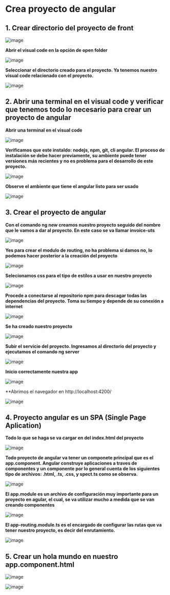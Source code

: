 # Crea proyecto de angular


## 1. Crear directorio del proyecto de front 

![image](https://user-images.githubusercontent.com/31961588/164351559-1f100a89-59cb-4c0c-8e9c-1de9c54e7fdf.png)

**Abrir el visual code en la opción de open folder**

![image](https://user-images.githubusercontent.com/31961588/164351651-45b9d0d7-0b73-4b43-8d98-711741592d5b.png)


**Seleccionar el directorio creado para el proyecto. Ya tenemos nuestro visual code relacionado con el proyecto.**

![image](https://user-images.githubusercontent.com/31961588/164351755-cc742d1b-b179-493f-a35a-30419e656345.png)

## 2. Abrir una terminal en el visual code y verificar que tenemos todo lo necesario para crear un proyecto de angular

**Abrir una terminal en el visual code**

![image](https://user-images.githubusercontent.com/31961588/164351956-3b9b9642-0994-4170-9bcd-bd10cb037231.png)

**Verificamos que este instaldo: nodejs, npm, git, cli angular. El  proceso de instalación se debe hacer previamente, su ambiente puede tener versiones más recientes y no es problema para el desarrollo de este proyecto.**

![image](https://user-images.githubusercontent.com/31961588/164352510-75872ae0-0102-4f2a-9828-ef5e24a4e5de.png)

**Observe el ambiente que tiene el angular listo para ser usado**

![image](https://user-images.githubusercontent.com/31961588/164352823-a1588fa3-cd73-4367-8b07-f6fc5eba8584.png)

## 3. Crear el proyecto de angular

**Con el comando ng new creamos nuestro proyecto seguido del nombre que le vamos a dar al proyecto. En este caso se va llamar invoice-uts**

![image](https://user-images.githubusercontent.com/31961588/164353034-353785ea-a7cd-4579-a516-f7e41c9d84eb.png)

**Yes para crear el modulo de routing, no ha problema si damos no, lo podemos hacer posterior a la creación del proyecto**

![image](https://user-images.githubusercontent.com/31961588/164353213-7c8c5ae3-83a7-4d53-a1c8-1ae55068c77f.png)

**Selecionamos css para el tipo de estilos a usar en nuestro proyecto**

![image](https://user-images.githubusercontent.com/31961588/164353279-99a1c4e3-bc9d-4dcf-b825-8b1845ce718f.png)

**Procede a conectarse al repositorio npm para descagar todas las dependencias del proyecto. Toma su tiempo y depende de su conexión a internet**

![image](https://user-images.githubusercontent.com/31961588/164353403-233f4626-a68d-4ee3-a36b-c8652fa5a63f.png)


**Se ha creado nuestro proyecto**

![image](https://user-images.githubusercontent.com/31961588/164353845-14aaa262-cc79-418e-a4dd-00bb2601392c.png)

**Subir el servicio del proyecto. Ingresamos al directorio del proyecto y ejecutamos el comando ng server**

![image](https://user-images.githubusercontent.com/31961588/164354095-84d65e26-2655-44fa-9cb6-3492c50fae0a.png)

**Inicio correctamente nuestra app**

![image](https://user-images.githubusercontent.com/31961588/164354248-b8d5f014-452d-45e8-8c9b-ee5a60e82ed4.png)

**Abrimos el navegador en http://localhost:4200/

![image](https://user-images.githubusercontent.com/31961588/164354371-f8d36243-be59-4964-8594-13d7f64c7328.png)


## 4. Proyecto angular es un SPA (Single Page Aplication)

**Todo lo que se haga se va cargar en <app-root> del index.html del proyecto**

![image](https://user-images.githubusercontent.com/31961588/164354671-1c1dbb8e-823d-4d9a-a22e-486b738b7293.png)

**Todo proyecto de angular va tener un componete principal que es el app.component. Angular construye aplicaciones a traves de componentes y un componente por lo general cuenta de los siguientes tipo de  archivos:  .html, .ts, .css, y spect.ts como se observa.**
  
  ![image](https://user-images.githubusercontent.com/31961588/164355024-4b2688aa-feb6-4947-8f79-4657d7fcb2b9.png)
  
 **El app.module es  un archivo de configuración muy importante para un proyecto en agular, el cual, se va utilizar mucho a medida que se van creando componentes**
  
  ![image](https://user-images.githubusercontent.com/31961588/164355384-d5fee6d1-ee46-47c5-8066-a99d9cbfb814.png)
  
 **El app-routing.module.ts es el encargado de configurar las rutas que va tener nuestro proyecto, es decir del enrutamiento.**
  
  ![image](https://user-images.githubusercontent.com/31961588/164355538-46f811b7-14bd-4fe4-ad46-31a3c10ea9c2.png)

## 5. Crear un hola mundo en nuestro app.component.html 
  
  ![image](https://user-images.githubusercontent.com/31961588/164356070-61b52e98-be06-4b97-958f-f7f756ac98f4.png)

  
  ![image](https://user-images.githubusercontent.com/31961588/164355972-f95690d1-a996-4641-9a45-ff7ca16039e3.png)

  
  







